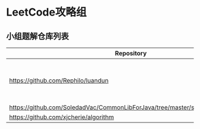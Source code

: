 # LeetCode攻略组

## 小组题解仓库列表

| Repository | Owner | Language | Blog |
| --- | --- | --- | --- |
| <https://github.com/Rephilo/luandun> | [Rephilo](https://github.com/Rephilo) | JAVA, python, Scala大概率写不出来 |  |
| <https://github.com/SoledadVac/CommonLibForJava/tree/master/src/test/java/leetcode> | [liuhuichao](https://github.com/SoledadVac/CommonLibForJava/tree/master/src/test/java/leetcode) | JAVA |  |
| <https://github.com/xjcherie/algorithm> | [Cherie](https://github.com/xjcherie) | JAVA |  |
